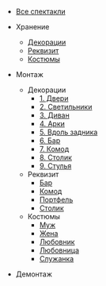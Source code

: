 * [Все спектакли](/)

* Хранение
  * [Декорации](perfomances/bestoloch/hranenie/dekoracii.md)
  * [Реквизит](perfomances/bestoloch/hranenie/rekvizit.md)
  * [Костюмы](perfomances/bestoloch/hraneniе/kostumi.md)
  
* Монтаж
  * Декорации
    * [1. Двери](perfomances/bestoloch/montaj/dekoracii/dveri.md)
	* [2. Светильники](perfomances/bestoloch/montaj/dekoracii/svetilniki.md)
	* [3. Диван](perfomances/bestoloch/montaj/dekoracii/divan.md)
	* [4. Арки](perfomances/bestoloch/montaj/dekoracii/arki.md)
	* [5. Вдоль задника](perfomances/bestoloch/montaj/dekoracii/zadnik.md)
	* [6. Бар](perfomances/bestoloch/montaj/dekoracii/bar.md)
	* [7. Комод](perfomances/bestoloch/montaj/dekoracii/bar.md)
	* [8. Столик](perfomances/bestoloch/montaj/dekoracii/stolik.md)
	* [9. Стулья](perfomances/bestoloch/montaj/dekoracii/stuliya.md)
  * Реквизит
    * [Бар](perfomances/bestoloch/montaj/rekvizit/bar.md)
	* [Комод](perfomances/bestoloch/montaj/rekvizit/komod.md)
	* [Портфель](perfomances/bestoloch/montaj/rekvizit/portfel.md)
	* [Столик](perfomances/bestoloch/montaj/rekvizit/stolik.md)
  * Костюмы
    * [Муж](perfomances/bestoloch/montaj/kostumi/muj.md)
	* [Жена](perfomances/bestoloch/montaj/kostumi/muj.md)
	* [Любовник](perfomances/bestoloch/montaj/kostumi/lubovnik.md)
	* [Любовница](perfomances/bestoloch/montaj/kostumi/lubovnica.md)
	* [Служанка](perfomances/bestoloch/montaj/kostumi/slujanka.md)

* Демонтаж